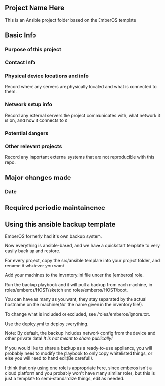 ## Project Name Here

This is an Ansible project folder based on the EmberOS template


## Basic Info

### Purpose of this project

### Contact Info

### Physical device locations and info
Record where any servers are physically located and what is connected to them.

### Network setup info
Record any external servers the project communicates with, what network it is on, and how it connects to it

### Potential dangers

### Other relevant projects
Record any important external systems that are not reproducible with this repo.



## Major changes made

### Date

## Required periodic maintainence










## Using this ansible backup template

EmberOS formerly had it's own backup system.

Now everything is ansible-based, and we have a quickstart template to very easily back up and restore. 

For every project, copy the src/ansible template into your project folder, and rename it whatever you want.

Add your machines to the inventory.ini file under the \[emberos\] role.

Run the backup playbook and it will pull a backup from each machine, in roles/emberos/HOST/sketch and roles/emberos/HOST/boot.

You can have as many as you want, they stay separated by the actual hostname on the machine(Not the name given in the inventory file!).

To change what is included or excluded, see /roles/emberos/ignore.txt.

Use the deploy.yml to deploy everything.  


Note: By default, the backup includes network config from the device and other private data! *It is not meant to share publically!*

If you would like to share a backup as a ready-to-use appliance, you will probably need to modify the playbook to only copy whitelisted things,
or else you will need to hand edit(Be careful!).


I think that only using one role is appropriate here, since emberos isn't a cloud platform and you probably won't have many similar roles,
but this is just a template to semi-standardize things, edit as needed.